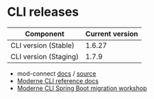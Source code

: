 # CLI releases

| Component             | Current version |
| --------------------- | --------------- |
| CLI version (Stable)  | 1.6.27          |
| CLI version (Staging) | 1.7.9          |

* mod-connect [docs](https://moderneinc.github.io/mod-connect/) / [source](https://github.com/moderneinc/mod-connect)
* [Moderne CLI reference docs](../user-documentation/references/cli-reference.md)
* [Moderne CLI Spring Boot migration workshop](../user-documentation/workshops/spring-boot-migration-workshop/)
